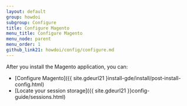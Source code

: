 ```yaml
---
layout: default
group: howdoi
subgroup: Configure
title: Configure Magento
menu_title: Configure Magento
menu_node: parent
menu_order: 1
github_link21: howdoi/config/configure.md
---
```


After you install the Magento application, you can:

*	[Configure Magento]({{ site.gdeurl21 }install-gde/install/post-install-config.html)
*	[Locate your session storage]({{ site.gdeurl21 }}config-guide/sessions.html)